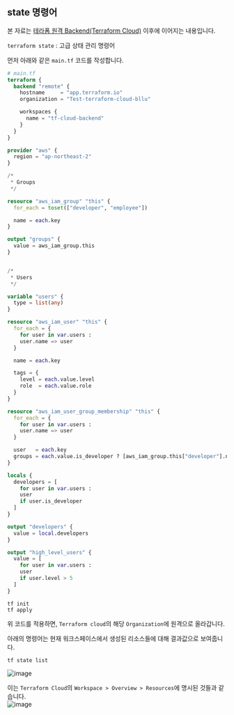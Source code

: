 ## state 명령어

본 자료는 [테라폼 원격 Backend(Terraform Cloud)]() 이후에 이어지는 내용입니다.

`terraform state` : 고급 상태 관리 명령어

먼저 아래와 같은 `main.tf` 코드를 작성합니다.   

``` terraform
# main.tf
terraform {
  backend "remote" {
    hostname     = "app.terraform.io"
    organization = "Test-terraform-cloud-bllu"

    workspaces {
      name = "tf-cloud-backend"
    }
  }
}

provider "aws" {
  region = "ap-northeast-2"
}

/*
 * Groups
 */

resource "aws_iam_group" "this" {
  for_each = toset(["developer", "employee"])

  name = each.key
}

output "groups" {
  value = aws_iam_group.this
}


/*
 * Users
 */

variable "users" {
  type = list(any)
}

resource "aws_iam_user" "this" {
  for_each = {
    for user in var.users :
    user.name => user
  }

  name = each.key

  tags = {
    level = each.value.level
    role  = each.value.role
  }
}

resource "aws_iam_user_group_membership" "this" {
  for_each = {
    for user in var.users :
    user.name => user
  }

  user   = each.key
  groups = each.value.is_developer ? [aws_iam_group.this["developer"].name, aws_iam_group.this["employee"].name] : [aws_iam_group.this["employee"].name]
}

locals {
  developers = [
    for user in var.users :
    user
    if user.is_developer
  ]
}

output "developers" {
  value = local.developers
}

output "high_level_users" {
  value = [
    for user in var.users :
    user
    if user.level > 5
  ]
}
```

```
tf init
tf apply
```

위 코드를 적용하면, `Terraform cloud`의 해당 `Organization`에 원격으로 올라갑니다.

아래의 명령어는 현재 워크스페이스에서 생성된 리소스들에 대해 결과값으로 보여줍니다.   
```
tf state list
```   
![image](https://user-images.githubusercontent.com/43658658/156481485-d76b4dde-e187-4035-b685-8b7ebdbc84ce.png)

이는 `Terraform Cloud`의 `Workspace > Overview > Resources`에 명시된 것들과 같습니다.   
![image](https://user-images.githubusercontent.com/43658658/156481637-e4101fbf-91bd-498d-ae57-6d1ae9aa7b24.png)


